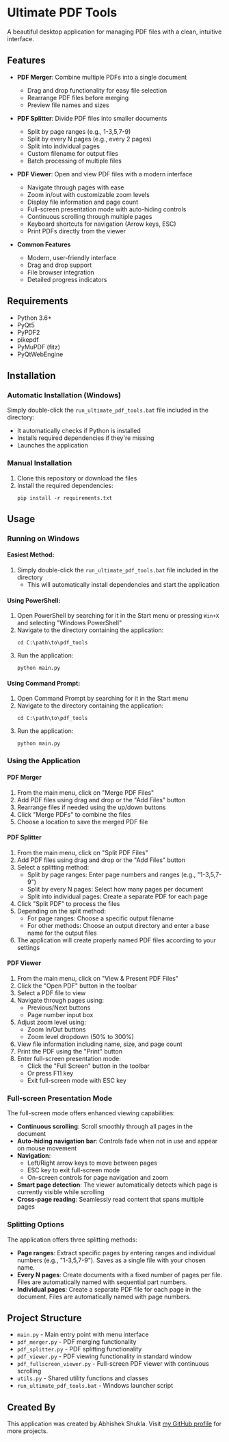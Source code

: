 # Ultimate PDF Tools

A beautiful desktop application for managing PDF files with a clean, intuitive interface.

## Features

- **PDF Merger**: Combine multiple PDFs into a single document
  - Drag and drop functionality for easy file selection
  - Rearrange PDF files before merging
  - Preview file names and sizes

- **PDF Splitter**: Divide PDF files into smaller documents
  - Split by page ranges (e.g., 1-3,5,7-9)
  - Split by every N pages (e.g., every 2 pages)
  - Split into individual pages
  - Custom filename for output files
  - Batch processing of multiple files

- **PDF Viewer**: Open and view PDF files with a modern interface
  - Navigate through pages with ease
  - Zoom in/out with customizable zoom levels
  - Display file information and page count
  - Full-screen presentation mode with auto-hiding controls
  - Continuous scrolling through multiple pages
  - Keyboard shortcuts for navigation (Arrow keys, ESC)
  - Print PDFs directly from the viewer

- **Common Features**
  - Modern, user-friendly interface
  - Drag and drop support
  - File browser integration
  - Detailed progress indicators

## Requirements

- Python 3.6+
- PyQt5
- PyPDF2
- pikepdf
- PyMuPDF (fitz)
- PyQtWebEngine

## Installation

### Automatic Installation (Windows)

Simply double-click the `run_ultimate_pdf_tools.bat` file included in the directory:
- It automatically checks if Python is installed
- Installs required dependencies if they're missing
- Launches the application

### Manual Installation

1. Clone this repository or download the files
2. Install the required dependencies:
   ```
   pip install -r requirements.txt
   ```

## Usage

### Running on Windows

#### Easiest Method:
1. Simply double-click the `run_ultimate_pdf_tools.bat` file included in the directory
   - This will automatically install dependencies and start the application

#### Using PowerShell:
1. Open PowerShell by searching for it in the Start menu or pressing `Win+X` and selecting "Windows PowerShell"
2. Navigate to the directory containing the application:
   ```
   cd C:\path\to\pdf_tools
   ```
3. Run the application:
   ```
   python main.py
   ```

#### Using Command Prompt:
1. Open Command Prompt by searching for it in the Start menu
2. Navigate to the directory containing the application:
   ```
   cd C:\path\to\pdf_tools
   ```
3. Run the application:
   ```
   python main.py
   ```

### Using the Application

#### PDF Merger
1. From the main menu, click on "Merge PDF Files"
2. Add PDF files using drag and drop or the "Add Files" button
3. Rearrange files if needed using the up/down buttons
4. Click "Merge PDFs" to combine the files
5. Choose a location to save the merged PDF file

#### PDF Splitter
1. From the main menu, click on "Split PDF Files"
2. Add PDF files using drag and drop or the "Add Files" button
3. Select a splitting method:
   - Split by page ranges: Enter page numbers and ranges (e.g., "1-3,5,7-9")
   - Split by every N pages: Select how many pages per document
   - Split into individual pages: Create a separate PDF for each page
4. Click "Split PDF" to process the files
5. Depending on the split method:
   - For page ranges: Choose a specific output filename
   - For other methods: Choose an output directory and enter a base name for the output files
6. The application will create properly named PDF files according to your settings

#### PDF Viewer
1. From the main menu, click on "View & Present PDF Files"
2. Click the "Open PDF" button in the toolbar
3. Select a PDF file to view
4. Navigate through pages using:
   - Previous/Next buttons
   - Page number input box
5. Adjust zoom level using:
   - Zoom In/Out buttons
   - Zoom level dropdown (50% to 300%)
6. View file information including name, size, and page count
7. Print the PDF using the "Print" button
8. Enter full-screen presentation mode:
   - Click the "Full Screen" button in the toolbar
   - Or press F11 key
   - Exit full-screen mode with ESC key

### Full-screen Presentation Mode

The full-screen mode offers enhanced viewing capabilities:

- **Continuous scrolling**: Scroll smoothly through all pages in the document
- **Auto-hiding navigation bar**: Controls fade when not in use and appear on mouse movement
- **Navigation**: 
  - Left/Right arrow keys to move between pages
  - ESC key to exit full-screen mode
  - On-screen controls for page navigation and zoom
- **Smart page detection**: The viewer automatically detects which page is currently visible while scrolling
- **Cross-page reading**: Seamlessly read content that spans multiple pages

### Splitting Options

The application offers three splitting methods:

- **Page ranges**: Extract specific pages by entering ranges and individual numbers (e.g., "1-3,5,7-9"). Saves as a single file with your chosen name.
- **Every N pages**: Create documents with a fixed number of pages per file. Files are automatically named with sequential part numbers.
- **Individual pages**: Create a separate PDF file for each page in the document. Files are automatically named with page numbers.

## Project Structure

- `main.py` - Main entry point with menu interface
- `pdf_merger.py` - PDF merging functionality
- `pdf_splitter.py` - PDF splitting functionality
- `pdf_viewer.py` - PDF viewing functionality in standard window
- `pdf_fullscreen_viewer.py` - Full-screen PDF viewer with continuous scrolling
- `utils.py` - Shared utility functions and classes
- `run_ultimate_pdf_tools.bat` - Windows launcher script

## Created By

This application was created by Abhishek Shukla. Visit [my GitHub profile](https://github.com/abhis699) for more projects.
